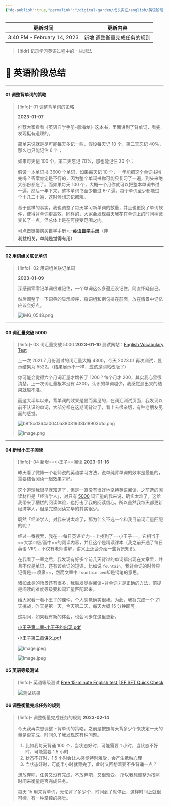 ```yaml
---
{"dg-publish":true,"permalink":"/digital-garden/成长实证/english/英语阶段总结/"}
---
```



| 更新时间                        | 更新内容           |
| --------------------------- | -------------- |
| 3:40 PM - February 14, 2023 | 新增 调整衡量完成任务的规则 |


> [!tldr] 记录学习英语过程中的一些想法

# 📑 英语阶段总结

---

#### 01 调整背单词的策略

> [!info]- 01 调整背单词的策略
>
> **2023-01-07**
>
> 推荐大家看看《英语自学手册-郝海龙》这本书，里面讲到了背单词，看完发现挺有道理的。
>
> 简单来说就是尽可能每天多记一些，假设每天记 10 个，第二天忘记 40%，那么也只能记住 6 个；
>
> 如果每天记 100 个，第二天忘记 70%，那也能记住 30 个；
>
> 假设一本单词书 3600 个单词，如果每天记 10 个，一年能把这个单词书啃完吗？答案肯定是不行的，因为整个单词书你可能只复习了一遍，到头来绝大部份都忘了。而如果每天 100 个，大概一个月你就可以把整本单词书过一遍，然后一年下来，整本单词书至少能过 6-7 遍，每个单词至少都能过个十几二十遍，这时候想忘记都难。
>
> 基于这样的事实，我也调整了每天学习新单词的数量，并且也更换了单词软件，使得背单词更高效，同样的，大家会发现每天我花在单词上的时间稍微变长了一点，但总体上是在可接受范围之内。
>
> 可点击链接购买自学手册 👉[英语自学手册](https://sspai.com/series/77)（非**利益相关，单纯是觉得有用）**

---

#### 02 用词组关联记单词

> [!info]- 02 用词组关联记单词
>
> **2023-01-09**
>
> 深感孤零零记单词很难记住，一个单词这么多遍还没记住，简直怀疑自己。
>
> 然后调整了一下词典的显示顺序，将词组和例句排在前面，放在情景中记忆应该会好点。
>
> ![IMG_0548.png](https://res.craft.do/user/full/4afee562-291a-4dc6-1502-68dab5a3f1d0/0ebc5691-3ce0-10e8-cbbb-19ec4811945d/Oc03vKjyLXsa5s4SF2MxUhAQD4kx4HV73iyDbMgSBPwz/IMG_0548.png)

---

#### 03 词汇量突破 5000

> [!info]- 03 词汇量突破 5000
> **2023-01-10**
> 测试网站：[English Vocabulary Test](https://preply.com/en/learn/english/test-your-vocab)
>
> 上一次 2021.7 月份测试的词汇量大概 4300，今天 2023.01 再次测试，显示结果为 5522。（结果展示不一样，应该是网站改版了）
>
> 你可能会觉得六个月词汇量才增长了 1200？每个月才 200，其实我心里很清楚，上一次词汇量根本没有 4300，认识的单词越少，我感觉测出来的结果就越不准。
>
> 而这大半年以来，背单词的效果是显而易见的，在词汇测试页面，我发现以前不认识的单词，大部分都在这期间背过了，看上去很亲切，有种老朋友见面的感觉。
>
> ![b9f8cd364a0040a38081938b18903b1d.png](https://imgs.zhubai.love/b9f8cd364a0040a38081938b18903b1d.png)
>
> ![Image.png](https://res.craft.do/user/full/4afee562-291a-4dc6-1502-68dab5a3f1d0/doc/768E70A3-1671-4551-9E6A-1C369C32602D/9d4f360b-eda2-5924-1e14-4be2844bd8fa/xOumAMPHLnDzBbWyl1RQxUEXC1LoZ5Q8cfmBlA4OZyoz/Image.png)

---

#### 04 新增小王子阅读

> [!info]- 04 新增==小王子==阅读
> **2023-01-16**
>
> 昨天看了微博一个老师说的英语学习方法，说单纯背单词的效率是最低的，需要结合阅读一起效果才好。
>
> 这个道理我很早就知道了，但是一直没有很好地坚持英语阅读，之前选的阅读材料是「经济学人」，对只有 [5000](craftdocs://open?blockId=D41D6E33-4D36-4B7F-8CA2-54DBF1A736AA&spaceId=4afee562-291a-4dc6-1502-68dab5a3f1d0) 词汇量的我来说，确实太难了，这给我带来了糟糕的阅读体验，也打击了我的阅读信心，所以虽然我每天都更新经济学人，但是完整阅读完毕的其实很少。
>
> 既然「经济学人」对我来说太难了，那为什么不选一个和我目前词汇量匹配的呢？
>
> 经过一番搜索，我在==每日英语听力==上找到了==小王子==，它相当于==大学四级/高中==的阅读内容，并且这个是精读课本（我之前开通了每日英语 VIP），不仅有老师讲解，讲义上还会介绍一些背景知识。
>
> 在我看了一章之后，我发现有好多个前几天背过的单词都出现在文章里，并且不仅是单词，还有该单词的短语，比如说 `fountain`，我背单词的时候只记得是==喷泉==，然而文章中 `fountain pen`却是钢笔的意思。
>
> 诸如此类的场景还有很多，我越发觉得阅读+背单词才是正确的方法，前提是阅读的难度等级要和词汇量匹配起来。
>
> 给大家看一看小王子的课件，个人感觉确实很棒。为此，我将完成一个 21 天挑战，昨天是第一天，今天第二天，每天大概 15 分钟即可。
>
> 这期间，如果我有新的体会，也会同步在这里更新。
>
> [小王子第二章-小王子的出现.pdf](https://res.craft.do/user/full/4afee562-291a-4dc6-1502-68dab5a3f1d0/doc/768E70A3-1671-4551-9E6A-1C369C32602D/E2FE50C6-8495-4F3C-8F70-BA6A65E94742_2/QxwdcB1HMiw3zx0GaMpDrpzLLeIqPQckXjvLtdfwExEz/Document.pdf)
>
> [小王子第二章讲义.pdf](https://res.craft.do/user/full/4afee562-291a-4dc6-1502-68dab5a3f1d0/doc/768E70A3-1671-4551-9E6A-1C369C32602D/519947EE-E5F4-4559-99D8-7C0F92E6B84A_2/qnVsmfMUbeTykZaia1E9fvuXEjOTxkEq2cloP5jWWX4z/Document.pdf)
>
> ![Image.jpeg](https://res.craft.do/user/full/4afee562-291a-4dc6-1502-68dab5a3f1d0/doc/768E70A3-1671-4551-9E6A-1C369C32602D/E22DBFE0-5D9A-4DDF-85F8-715627B1BB0F_2/RN2pU3VHvJQvhUCpTBVHmjsl0kHewM4yDjS5LeS5pFwz/Image.jpeg)
>
> ![Image.jpeg](https://res.craft.do/user/full/4afee562-291a-4dc6-1502-68dab5a3f1d0/doc/768E70A3-1671-4551-9E6A-1C369C32602D/9E8F6164-FC0D-4AEA-9C06-3623B45CAAC9_2/LDmXfKpUZJOmhhjy416CQPB6MXv4mxbs53YngmH9tQwz/Image.jpeg)

#### 05 英语等级测试

> [!info]- 英语等级测试
> [Free 15-minute English test | EF SET Quick Check](https://www.efset.org/quick-check/take-test/#set15-190/result)
> 
> ![测试结果](https://100-1258489360.cos.ap-shanghai.myqcloud.com/202302061910199.png)

#### 06 调整衡量完成任务的规则

> [!info]- 调整衡量完成任务的规则
> **2023-02-14**
>
> 今天我再次想调整下背单词的策略，之前是按照每天背多少个来决定一天的量是否完成，时间久了我发现这有种问题。
>
> 1. 比如我每天背诵 100 个，当状态好时，可能需要 1 小时，当状态不好时，可能需要 1.5 小时
> 2. 状态不好时，1.5 小时会让人感觉特别难受，会产生抵触心理
> 3. 当状态好时，可能半小时就背完了，此时又回想着要不多背诵一点？
>
> 想放弃吧，任务又没有完成，不放弃吧，又很难受。
> 所以我想调整为按照时间来衡量是否完成任务。
>
> 每天 1h 用来背单词，无论背了多少个，时间到了就停止，这样时间上就很可控，有一种掌控的感觉。
